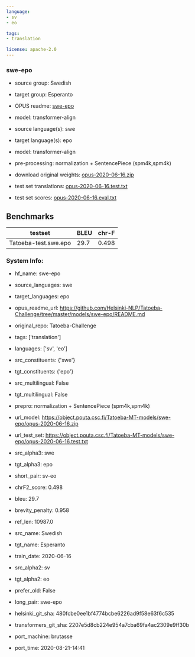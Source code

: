 ```yaml
---
language: 
- sv
- eo

tags:
- translation

license: apache-2.0
---
```


### swe-epo

* source group: Swedish 
* target group: Esperanto 
*  OPUS readme: [swe-epo](https://github.com/Helsinki-NLP/Tatoeba-Challenge/tree/master/models/swe-epo/README.md)

*  model: transformer-align
* source language(s): swe
* target language(s): epo
* model: transformer-align
* pre-processing: normalization + SentencePiece (spm4k,spm4k)
* download original weights: [opus-2020-06-16.zip](https://object.pouta.csc.fi/Tatoeba-MT-models/swe-epo/opus-2020-06-16.zip)
* test set translations: [opus-2020-06-16.test.txt](https://object.pouta.csc.fi/Tatoeba-MT-models/swe-epo/opus-2020-06-16.test.txt)
* test set scores: [opus-2020-06-16.eval.txt](https://object.pouta.csc.fi/Tatoeba-MT-models/swe-epo/opus-2020-06-16.eval.txt)

## Benchmarks

| testset               | BLEU  | chr-F |
|-----------------------|-------|-------|
| Tatoeba-test.swe.epo 	| 29.7 	| 0.498 |


### System Info: 
- hf_name: swe-epo

- source_languages: swe

- target_languages: epo

- opus_readme_url: https://github.com/Helsinki-NLP/Tatoeba-Challenge/tree/master/models/swe-epo/README.md

- original_repo: Tatoeba-Challenge

- tags: ['translation']

- languages: ['sv', 'eo']

- src_constituents: {'swe'}

- tgt_constituents: {'epo'}

- src_multilingual: False

- tgt_multilingual: False

- prepro:  normalization + SentencePiece (spm4k,spm4k)

- url_model: https://object.pouta.csc.fi/Tatoeba-MT-models/swe-epo/opus-2020-06-16.zip

- url_test_set: https://object.pouta.csc.fi/Tatoeba-MT-models/swe-epo/opus-2020-06-16.test.txt

- src_alpha3: swe

- tgt_alpha3: epo

- short_pair: sv-eo

- chrF2_score: 0.498

- bleu: 29.7

- brevity_penalty: 0.958

- ref_len: 10987.0

- src_name: Swedish

- tgt_name: Esperanto

- train_date: 2020-06-16

- src_alpha2: sv

- tgt_alpha2: eo

- prefer_old: False

- long_pair: swe-epo

- helsinki_git_sha: 480fcbe0ee1bf4774bcbe6226ad9f58e63f6c535

- transformers_git_sha: 2207e5d8cb224e954a7cba69fa4ac2309e9ff30b

- port_machine: brutasse

- port_time: 2020-08-21-14:41